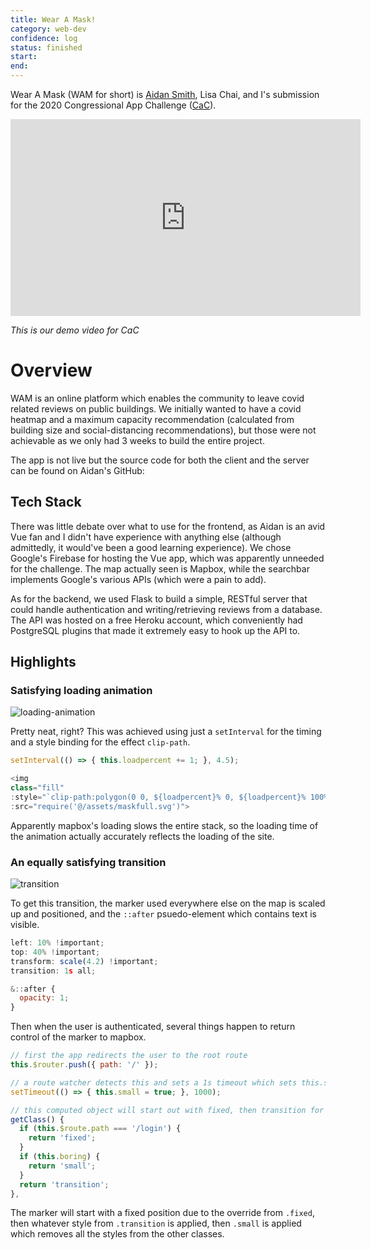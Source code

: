 ```yaml
---
title: Wear A Mask!
category: web-dev
confidence: log
status: finished
start:
end:
---
```


Wear A Mask (WAM for short) is [Aidan Smith](https://github.com/AidanJSmith), Lisa Chai, and I's submission for the 2020 Congressional App Challenge ([CaC](https://congressionalappchallenge.us/)).

<iframe width="560" height="315" src="https://www.youtube.com/embed/yM01CnoMRLM" frameborder="0" allow="accelerometer; autoplay; clipboard-write; encrypted-media; gyroscope; picture-in-picture" allowfullscreen></iframe>

*This is our demo video for CaC*

# Overview

WAM is an online platform which enables the community to leave covid related reviews on public buildings. We initially wanted to have a covid heatmap and a maximum capacity recommendation (calculated from building size and social-distancing recommendations), but those were not achievable as we only had 3 weeks to build the entire project.

The app is not live but the source code for both the client and the server can be found on Aidan's GitHub:

## Tech Stack

There was little debate over what to use for the frontend, as Aidan is an avid Vue fan and I didn't have experience with anything else (although admittedly, it would've been a good learning experience). We chose Google's Firebase for hosting the Vue app, which was apparently unneeded for the challenge.
The map actually seen is Mapbox, while the searchbar implements Google's various APIs (which were a pain to add).

As for the backend, we used Flask to build a simple, RESTful server that could handle authentication and writing/retrieving reviews from a database. The API was hosted on a free Heroku account, which conveniently had PostgreSQL plugins that made it extremely easy to hook up the API to.

## Highlights

### Satisfying loading animation

![loading-animation](/img/wear-a-mask-loading.gif)

Pretty neat, right? 
This was achieved using just a `setInterval` for the timing and a style binding for the effect `clip-path`. 
```js
setInterval(() => { this.loadpercent += 1; }, 4.5);

<img
class="fill"
:style="`clip-path:polygon(0 0, ${loadpercent}% 0, ${loadpercent}% 100%, 0% 100%);`"
:src="require('@/assets/maskfull.svg')">
```

Apparently mapbox's loading slows the entire stack, so the loading time of the animation actually accurately reflects the loading of the site.

### An equally satisfying transition

![transition](/img/wear-a-mask-marker.gif)

To get this transition, the marker used everywhere else on the map is scaled up and positioned, and the `::after` psuedo-element which contains text is visible.
```js
left: 10% !important;
top: 40% !important;
transform: scale(4.2) !important;
transition: 1s all;

&::after {
  opacity: 1;
}
```
Then when the user is authenticated, several things happen to return control of the marker to mapbox.
```js
// first the app redirects the user to the root route
this.$router.push({ path: '/' });

// a route watcher detects this and sets a 1s timeout which sets this.small to true
setTimeout(() => { this.small = true; }, 1000);

// this computed object will start out with fixed, then transition for 1s, then small
getClass() {
  if (this.$route.path === '/login') {
    return 'fixed';
  }
  if (this.boring) {
    return 'small';
  }
  return 'transition';
},
```
The marker will start with a fixed position due to the override from `.fixed`, then whatever style from `.transition` is applied, then `.small` is applied which removes all the styles from the other classes. 

